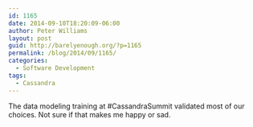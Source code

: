 ```yaml
---
id: 1165
date: 2014-09-10T18:20:09-06:00
author: Peter Williams
layout: post
guid: http://barelyenough.org/?p=1165
permalink: /blog/2014/09/1165/
categories:
  - Software Development
tags:
  - Cassandra
---
```

The data modeling training at #CassandraSummit validated most of our choices. Not sure if that makes me happy or sad.